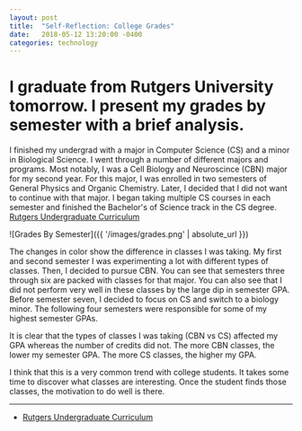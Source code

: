 ```yaml
---
layout: post
title:  "Self-Reflection: College Grades"
date:   2018-05-12 13:20:00 -0400
categories: technology
---
```


# I graduate from Rutgers University tomorrow. I present my grades by semester with a brief analysis.

I finished my undergrad with a major in Computer Science (CS) and a minor in Biological Science. I went through a number of different majors and programs. Most notably, I was a Cell Biology and Neuroscince (CBN) major for my second year. For this major, I was enrolled in two semesters of General Physics and Organic Chemistry. Later, I decided that I did not want to continue with that major. I began taking multiple CS courses in each semester and finished the Bachelor's of Science track in the CS degree. [Rutgers Undergraduate Curriculum](https://www.cs.rutgers.edu/undergraduate/)

![Grades By Semester]({{ '/images/grades.png' | absolute_url }})


The changes in color show the difference in classes I was taking. My first and second semester I was experimenting a lot with different types of classes. Then, I decided to pursue CBN. You can see that semesters three through six are packed with classes for that major. You can also see that I did not perform very well in these classes by the large dip in semester GPA. Before semester seven, I decided to focus on CS and switch to a biology minor. The following four semesters were responsible for some of my highest semester GPAs.

It is clear that the types of classes I was taking (CBN vs CS) affected my GPA whereas the number of credits did not. The more CBN classes, the lower my semester GPA. The more CS classes, the higher my GPA.

I think that this is a very common trend with college students. It takes some time to discover what classes are interesting. Once the student finds those classes, the motivation to do well is there.

---

* [Rutgers Undergraduate Curriculum](https://www.cs.rutgers.edu/undergraduate/)